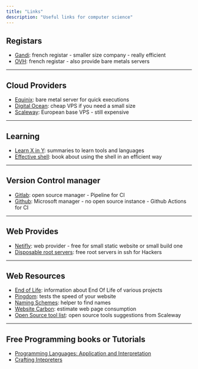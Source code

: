 ```yaml
---
title: "Links"
description: "Useful links for computer science"
---
```


## Registars

* [Gandi](https://www.gandi.net/fr): french registar - smaller size company - really efficient
* [OVH](https://www.ovhcloud.com/fr/): french registar - also provide bare metals servers

<hr />

## Cloud Providers

* [Equinix](https://console.equinix.com): bare metal server for quick executions
* [Digital Ocean](https://cloud.digitalocean.com/): cheap VPS if you need a small size
* [Scaleway](https://console.scaleway.com/): European base VPS - still expensive

<hr />

## Learning

* [Learn X in Y](https://learnxinyminutes.com/): summaries to learn tools and languages
* [Effective shell](https://effective-shell.com/): book about using the shell in an efficient way

<hr />

## Version Control manager

* [Gitlab](https://about.gitlab.com/): open source manager - Pipeline for CI
* [Github](https://github.com/): Microsoft manager - no open source instance - Github Actions for CI

<hr />

## Web Provides

* [Netifly](https://app.netlify.com/): web provider - free for small static website or small build one
* [Disposable root servers](https://blog.thc.org/disposable-root-servers): free root servers in ssh for Hackers

<hr />

## Web Resources

* [End of Life](https://endoflife.date/): information about End Of Life of various projects
* [Pingdom](https://tools.pingdom.com/): tests the speed of your website
* [Naming Schemes](https://namingschemes.com/): helper to find names
* [Website Carbon](https://www.websitecarbon.com/): estimate web page consumption
* [Open Source tool list](https://blog.scaleway.com/40-open-source-projects/?utm_source=linkedin&utm_medium=social&utm_term=&utm_content=&utm_campaign=default): open source tools suggestions from Scaleway

<hr />

## Free Programming books or Tutorials

* [Programming Languages: Application and Interpretation](https://www.plai.org/3/2/PLAI%20Version%203.2.1%20electronic.pdf)
* [Crafting Intepreters](https://craftinginterpreters.com/)
